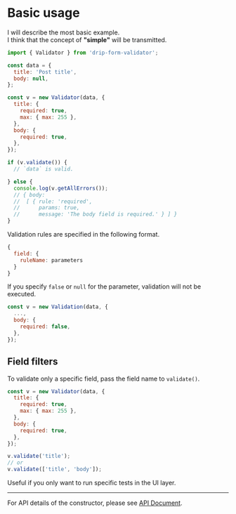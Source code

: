 # Basic usage

I will describe the most basic example.  
I think that the concept of **"simple"** will be transmitted.

```javascript
import { Validator } from 'drip-form-validator';

const data = {
  title: 'Post title',
  body: null,
};

const v = new Validator(data, {
  title: {
    required: true,
    max: { max: 255 },
  },
  body: {
    required: true,
  },
});

if (v.validate()) {
  // `data` is valid.

} else {
  console.log(v.getAllErrors());
  // { body:
  //  [ { rule: 'required',
  //      params: true,
  //      message: 'The body field is required.' } ] }
}
```

Validation rules are specified in the following format.

```javascript
{
  field: {
    ruleName: parameters
  }
}
```

If you specify `false` or `null` for the parameter, validation will not be executed.

```javascript
const v = new Validation(data, {
  ...,
  body: {
    required: false,
  },
});
```


## Field filters

To validate only a specific field, pass the field name to `validate()`.

```javascript
const v = new Validator(data, {
  title: {
    required: true,
    max: { max: 255 },
  },
  body: {
    required: true,
  },
});

v.validate('title');
// or
v.validate(['title', 'body']);
```

Useful if you only want to run specific tests in the UI layer.


---

For API details of the constructor, please see [API Document](https://tsuyoshiwada.github.io/drip-form-validator/api/classes/_validator_.validator.html#constructor).

